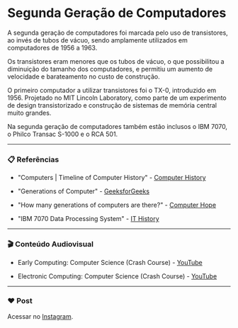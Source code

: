 # Segunda Geração de Computadores

A segunda geração de computadores foi marcada pelo uso de transistores, ao invés de tubos de vácuo, sendo amplamente utilizados em computadores de 1956 a 1963.

Os transistores eram menores que os tubos de vácuo, o que possibilitou a diminuição do tamanho dos computadores, e permitiu um aumento de velocidade e barateamento no custo de construção.

O primeiro computador a utilizar transistores foi o TX-0, introduzido em 1956. Projetado no MIT Lincoln Laboratory, como parte de um experimento de design transistorizado e construção de sistemas de memória central muito grandes.

Na segunda geração de computadores também estão inclusos o IBM 7070, o Philco Transac S-1000 e o RCA 501.

---

### 📋 Referências

- "Computers | Timeline of Computer History" - [Computer History](https://www.computerhistory.org/timeline/computers/)

- "Generations of Computer" - [GeeksforGeeks](https://www.geeksforgeeks.org/generations-of-computer/)

- "How many generations of computers are there?" - [Computer Hope](https://www.computerhope.com/issues/ch001921.htm)

- "IBM 7070 Data Processing System" - [IT History](https://www.ithistory.org/db/hardware/ibm/ibm-7070-data-processing-system)

---

### 🎬 Conteúdo Audiovisual

- Early Computing: Computer Science (Crash Course) - [YouTube](https://www.youtube.com/watch?v=O5nskjZ_GoI)

- Electronic Computing: Computer Science (Crash Course) - [YouTube](https://www.youtube.com/watch?v=LN0ucKNX0hc)

---

### :heart: Post

Acessar no [Instagram](https://www.instagram.com/p/CK8_am2MGrS/).
